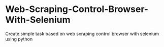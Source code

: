 # Web-Scraping-Control-Browser-With-Selenium
Create simple task based on web scraping control browser with selenium using python
